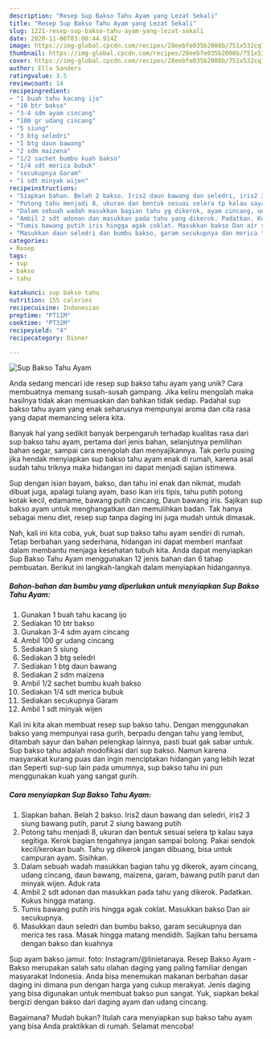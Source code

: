 ```yaml
---
description: "Resep Sup Bakso Tahu Ayam yang Lezat Sekali"
title: "Resep Sup Bakso Tahu Ayam yang Lezat Sekali"
slug: 1221-resep-sup-bakso-tahu-ayam-yang-lezat-sekali
date: 2020-11-06T03:00:44.914Z
image: https://img-global.cpcdn.com/recipes/28eebfe035b2008b/751x532cq70/sup-bakso-tahu-ayam-foto-resep-utama.jpg
thumbnail: https://img-global.cpcdn.com/recipes/28eebfe035b2008b/751x532cq70/sup-bakso-tahu-ayam-foto-resep-utama.jpg
cover: https://img-global.cpcdn.com/recipes/28eebfe035b2008b/751x532cq70/sup-bakso-tahu-ayam-foto-resep-utama.jpg
author: Ella Sanders
ratingvalue: 3.5
reviewcount: 14
recipeingredient:
- "1 buah tahu kacang ijo"
- "10 btr bakso"
- "3-4 sdm ayam cincang"
- "100 gr udang cincang"
- "5 siung"
- "3 btg seledri"
- "1 btg daun bawang"
- "2 sdm maizena"
- "1/2 sachet bumbu kuah bakso"
- "1/4 sdt merica bubuk"
- "secukupnya Garam"
- "1 sdt minyak wijen"
recipeinstructions:
- "Siapkan bahan. Belah 2 bakso. Iris2 daun bawang dan seledri, iris2 3 siung bawang putih, parut 2 siung bawang putih"
- "Potong tahu menjadi 8, ukuran dan bentuk sesuai selera tp kalau saya segitiga. Kerok bagian tengahnya jangan sampai bolong. Pakai sendok kecil/kerokan buah. Tahu yg dikerok jangan dibuang, bisa untuk campuran ayam. Sisihkan."
- "Dalam sebuah wadah masukkan bagian tahu yg dikerok, ayam cincang, udang cincang, daun bawang, maizena, garam, bawang putih parut dan minyak wijen. Aduk rata"
- "Ambil 2 sdt adonan dan masukkan pada tahu yang dikerok. Padatkan. Kukus hingga matang."
- "Tumis bawang putih iris hingga agak coklat. Masukkan bakso Dan air secukupnya."
- "Masukkan daun seledri dan bumbu bakso, garam secukupnya dan merica tes rasa. Masak hingga matang mendidih. Sajikan tahu bersama dengan bakso dan kuahnya"
categories:
- Resep
tags:
- sup
- bakso
- tahu

katakunci: sup bakso tahu 
nutrition: 155 calories
recipecuisine: Indonesian
preptime: "PT11M"
cooktime: "PT32M"
recipeyield: "4"
recipecategory: Dinner

---
```



![Sup Bakso Tahu Ayam](https://img-global.cpcdn.com/recipes/28eebfe035b2008b/751x532cq70/sup-bakso-tahu-ayam-foto-resep-utama.jpg)

Anda sedang mencari ide resep sup bakso tahu ayam yang unik? Cara membuatnya memang susah-susah gampang. Jika keliru mengolah maka hasilnya tidak akan memuaskan dan bahkan tidak sedap. Padahal sup bakso tahu ayam yang enak seharusnya mempunyai aroma dan cita rasa yang dapat memancing selera kita.

Banyak hal yang sedikit banyak berpengaruh terhadap kualitas rasa dari sup bakso tahu ayam, pertama dari jenis bahan, selanjutnya pemilihan bahan segar, sampai cara mengolah dan menyajikannya. Tak perlu pusing jika hendak menyiapkan sup bakso tahu ayam enak di rumah, karena asal sudah tahu triknya maka hidangan ini dapat menjadi sajian istimewa.

Sup dengan isian bayam, bakso, dan tahu ini enak dan nikmat, mudah dibuat juga, apalagi tulang ayam, baso ikan iris tipis, tahu putih potong kotak kecil, edamame, bawang putih cincang, Daun bawang iris. Sajikan sup bakso ayam untuk menghangatkan dan memulihkan badan. Tak hanya sebagai menu diet, resep sup tanpa daging ini juga mudah untuk dimasak.


Nah, kali ini kita coba, yuk, buat sup bakso tahu ayam sendiri di rumah. Tetap berbahan yang sederhana, hidangan ini dapat memberi manfaat dalam membantu menjaga kesehatan tubuh kita. Anda dapat menyiapkan Sup Bakso Tahu Ayam menggunakan 12 jenis bahan dan 6 tahap pembuatan. Berikut ini langkah-langkah dalam menyiapkan hidangannya.

<!--inarticleads1-->

##### Bahan-bahan dan bumbu yang diperlukan untuk menyiapkan Sup Bakso Tahu Ayam:

1. Gunakan 1 buah tahu kacang ijo
1. Sediakan 10 btr bakso
1. Gunakan 3-4 sdm ayam cincang
1. Ambil 100 gr udang cincang
1. Sediakan 5 siung
1. Sediakan 3 btg seledri
1. Sediakan 1 btg daun bawang
1. Sediakan 2 sdm maizena
1. Ambil 1/2 sachet bumbu kuah bakso
1. Sediakan 1/4 sdt merica bubuk
1. Sediakan secukupnya Garam
1. Ambil 1 sdt minyak wijen


Kali ini kita akan membuat resep sup bakso tahu. Dengan menggunakan bakso yang mempunyai rasa gurih, berpadu dengan tahu yang lembut, ditambah sayur dan bahan pelengkap lainnya, pasti buat gak sabar untuk. Sup bakso tahu adalah modofikasi dari sup bakso. Namun karena masyarakat kurang puas dan ingin menciptakan hidangan yang lebih lezat dan Seperti sup-sup lain pada umumnya, sup bakso tahu ini pun menggunakan kuah yang sangat gurih. 

<!--inarticleads2-->

##### Cara menyiapkan Sup Bakso Tahu Ayam:

1. Siapkan bahan. Belah 2 bakso. Iris2 daun bawang dan seledri, iris2 3 siung bawang putih, parut 2 siung bawang putih
1. Potong tahu menjadi 8, ukuran dan bentuk sesuai selera tp kalau saya segitiga. Kerok bagian tengahnya jangan sampai bolong. Pakai sendok kecil/kerokan buah. Tahu yg dikerok jangan dibuang, bisa untuk campuran ayam. Sisihkan.
1. Dalam sebuah wadah masukkan bagian tahu yg dikerok, ayam cincang, udang cincang, daun bawang, maizena, garam, bawang putih parut dan minyak wijen. Aduk rata
1. Ambil 2 sdt adonan dan masukkan pada tahu yang dikerok. Padatkan. Kukus hingga matang.
1. Tumis bawang putih iris hingga agak coklat. Masukkan bakso Dan air secukupnya.
1. Masukkan daun seledri dan bumbu bakso, garam secukupnya dan merica tes rasa. Masak hingga matang mendidih. Sajikan tahu bersama dengan bakso dan kuahnya


Sup ayam bakso jamur. foto: Instagram/@linietanaya. Resep Bakso Ayam - Bakso merupakan salah satu olahan daging yang paling familiar dengan masyarakat Indonesia. Anda bisa menemukan makanan berbahan dasar daging ini dimana pun dengan harga yang cukup merakyat. Jenis daging yang bisa digunakan untuk membuat bakso pun sangat. Yuk, siapkan bekal bergizi dengan bakso dari daging ayam dan udang cincang. 

Bagaimana? Mudah bukan? Itulah cara menyiapkan sup bakso tahu ayam yang bisa Anda praktikkan di rumah. Selamat mencoba!
